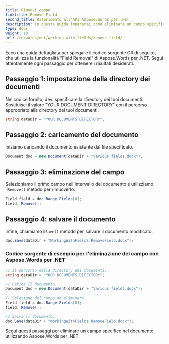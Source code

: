 ```yaml
---
title: Rimuovi campo
linktitle: Remove Field
second_title: Riferimento all'API Aspose.Words per .NET
description: In questa guida imparerai come eliminare un campo specifico in un documento utilizzando Aspose.Words per .NET.
type: docs
weight: 10
url: /ru/words/net/working-with-fields/remove-field/
---
```

Ecco una guida dettagliata per spiegare il codice sorgente C# di seguito, che utilizza la funzionalità "Field Removal" di Aspose.Words per .NET. Segui attentamente ogni passaggio per ottenere i risultati desiderati.

## Passaggio 1: impostazione della directory dei documenti

Nel codice fornito, devi specificare la directory dei tuoi documenti. Sostituisci il valore "YOUR DOCUMENT DIRECTORY" con il percorso appropriato alla directory dei tuoi documenti.

```csharp
string dataDir = "YOUR DOCUMENTS DIRECTORY";
```

## Passaggio 2: caricamento del documento

Iniziamo caricando il documento esistente dal file specificato.

```csharp
Document doc = new Document(dataDir + "Various fields.docx");
```

## Passaggio 3: eliminazione del campo

 Selezioniamo il primo campo nell'intervallo del documento e utilizziamo il`Remove()` metodo per rimuoverlo.

```csharp
Field field = doc.Range.Fields[0];
field. Remove();
```

## Passaggio 4: salvare il documento

 Infine, chiamiamo il`Save()` metodo per salvare il documento modificato.

```csharp
doc.Save(dataDir + "WorkingWithFields.RemoveField.docx");
```

### Codice sorgente di esempio per l'eliminazione del campo con Aspose.Words per .NET

```csharp
// Il percorso della directory dei documenti.
string dataDir = "YOUR DOCUMENTS DIRECTORY";

// Carica il documento.
Document doc = new Document(dataDir + "Various fields.docx");

// Selezione del campo da eliminare.
Field field = doc.Range.Fields[0];
field. Remove();

// Salva il documento.
doc.Save(dataDir + "WorkingWithFields.RemoveField.docx");
```

Segui questi passaggi per eliminare un campo specifico nel documento utilizzando Aspose.Words per .NET.
